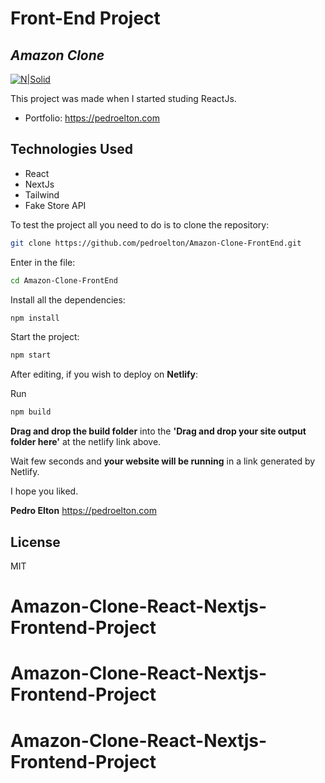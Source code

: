 # Front-End Project

## _Amazon Clone_

[![N|Solid](https://pedroelton.com/wp-content/uploads/2022/03/2.svg)](https://pedroelton.com)

This project was made when I started studing ReactJs.

- Portfolio: https://pedroelton.com

## Technologies Used

- React
- NextJs
- Tailwind
- Fake Store API

To test the project all you need to do is to clone the repository:

```sh
git clone https://github.com/pedroelton/Amazon-Clone-FrontEnd.git
```

Enter in the file:

```sh
cd Amazon-Clone-FrontEnd
```

Install all the dependencies:

```sh
npm install
```

Start the project:

```sh
npm start
```

After editing, if you wish to deploy on **Netlify**:

Run

```sh
npm build
```

**Drag and drop the build folder** into the **'Drag and drop your site output folder here'** at the netlify link above.

Wait few seconds and **your website will be running** in a link generated by Netlify.

I hope you liked.

**Pedro Elton**
https://pedroelton.com

## License

MIT
# Amazon-Clone-React-Nextjs-Frontend-Project
# Amazon-Clone-React-Nextjs-Frontend-Project
# Amazon-Clone-React-Nextjs-Frontend-Project
